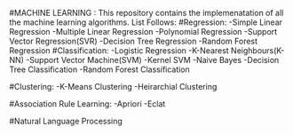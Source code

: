 #MACHINE LEARNING :
  This repository contains the implemenatation of all the machine learning algorithms.
  List Follows:
  #Regression:
      -Simple Linear Regression
      -Multiple Linear Regression
      -Polynomial Regression
      -Support Vector Regression(SVR)
      -Decision Tree Regression
      -Random Forest Regression
  #Classification:
      -Logistic Regression
      -K-Nearest Neighbours(K-NN)
      -Support Vector Machine(SVM)
      -Kernel SVM
      -Naive Bayes
      -Decision Tree Classification
      -Random Forest Classification
 
  #Clustering:
       -K-Means Clustering
       -Heirarchial Clustering
  
  #Association Rule Learning:
       -Apriori
       -Eclat
       
  #Natural Language Processing
      
   

